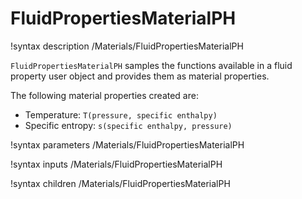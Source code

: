 # FluidPropertiesMaterialPH

!syntax description /Materials/FluidPropertiesMaterialPH

`FluidPropertiesMaterialPH` samples the functions available in a fluid property user object
and provides them as material properties.

The following material properties created are:

- Temperature: `T(pressure, specific enthalpy)`
- Specific entropy: `s(specific enthalpy, pressure)`

!syntax parameters /Materials/FluidPropertiesMaterialPH

!syntax inputs /Materials/FluidPropertiesMaterialPH

!syntax children /Materials/FluidPropertiesMaterialPH

